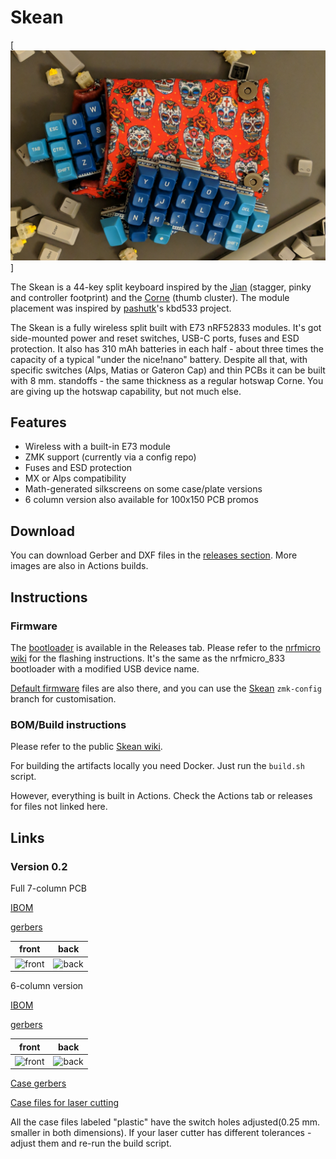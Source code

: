 # Skean

[![Skean 0.1](pictures/first_proto.jpg)]

The Skean is a 44-key split keyboard inspired by the [Jian](https://github.com/KGOH/Jian-Info) (stagger, pinky and controller footprint) and the 
[Corne](https://github.com/foostan/crkbd) (thumb cluster).
The module placement was inspired by [pashutk](https://github.com/pashutk)'s kbd533 project.

The Skean is a fully wireless split built with E73 nRF52833 modules. It's got side-mounted power and reset switches, USB-C ports, fuses and ESD protection. It also has 310 mAh batteries in each half - about three times the capacity of a typical "under the nice!nano" battery. Despite all that, with specific switches (Alps, Matias or Gateron Cap) and thin PCBs it can be built with 8 mm. standoffs - the same thickness as a regular hotswap Corne. You are giving up the hotswap capability, but not much else.

## Features

* Wireless with a built-in E73 module
* ZMK support (currently via a config repo)
* Fuses and ESD protection
* MX or Alps compatibility
* Math-generated silkscreens on some case/plate versions
* 6 column version also available for 100x150 PCB promos

## Download

You can download Gerber and DXF files in the [releases section](https://github.com/krikun98/skean/releases).
More images are also in Actions builds.

## Instructions

### Firmware

The [bootloader](../../releases/latest/download/bootloader.hex) is available in the Releases tab.
Please refer to the [nrfmicro wiki](https://github.com/joric/nrfmicro/wiki/bootloader) for the flashing instructions.
It's the same as the nrfmicro_833 bootloader with a modified USB device name.

[Default firmware](../../releases/latest/download/firmware.zip) files are also there, and you can use the [Skean](https://github.com/krikun98/zmk-config/tree/skean) `zmk-config` branch for customisation.

### BOM/Build instructions

Please refer to the public [Skean wiki](https://github.com/krikun98/skean/wiki).

For building the artifacts locally you need Docker. 
Just run the `build.sh` script.

However, everything is built in Actions. 
Check the Actions tab or releases for files not linked here.

## Links

### Version 0.2

Full 7-column PCB

[IBOM](https://htmlpreview.github.io/?https://github.com/krikun98/skean/blob/main/pcb/pinky/bom/ibom.html)

[gerbers](../../releases/latest/download/pcb_pinky_gerbers.zip)

front|back
--|--
![front](../../releases/latest/download/pcb_pinky.png)|![back](../../releases/latest/download/pcb_pinky_back.png)


6-column version

[IBOM](https://htmlpreview.github.io/?https://github.com/krikun98/skean/blob/main/pcb/solder/bom/ibom.html)

[gerbers](../../releases/latest/download/pcb_6col_gerbers.zip)

front|back
--|--
![front](../../releases/latest/download/pcb_6col.png)|![back](../../releases/latest/download/pcb_6col_back.png)

[Case gerbers](../../releases/latest/download/gerber_case_files.zip)

[Case files for laser cutting](../../releases/latest/download/laser_case_files.zip)

All the case files labeled "plastic" have the switch holes adjusted(0.25 mm. smaller in both dimensions).
If your laser cutter has different tolerances - adjust them and re-run the build script.
